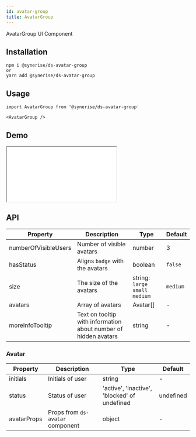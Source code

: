 ```yaml
---
id: avatar-group
title: AvatarGroup
---
```


AvatarGroup UI Component

## Installation

```
npm i @synerise/ds-avatar-group
or
yarn add @synerise/ds-avatar-group
```

## Usage

```
import AvatarGroup from '@synerise/ds-avatar-group'

<AvatarGroup />

```

## Demo

<iframe src="/storybook-static/iframe.html?id=components-avatar-group--default"></iframe>

## API

| Property             | Description                                                     | Type                                      | Default  |
| -------------------- | --------------------------------------------------------------- | ----------------------------------------- | -------- |
| numberOfVisibleUsers | Number of visible avatars                                       | number                                    | 3        |
| hasStatus            | Aligns `badge` with the avatars                                 | boolean                                   |`false`   |
| size                 | The size of the avatars                                         | string: `large` `small` `medium`          | `medium` |
| avatars              | Array of avatars                                                | Avatar[]                                  | -        |
| moreInfoTooltip      | Text on tooltip with information about number of hidden avatars | string                                    | -        |

### Avatar

| Property    | Description                      | Type                                         | Default   |
| ----------- | -------------------------------- | -------------------------------------------- | --------- |
| initials    | Initials of user                 | string                                       | -         |
| status      | Status of user                   | 'active', 'inactive', 'blocked' of undefined | undefined |
| avatarProps | Props from `ds-avatar` component | object                                       | -         |
